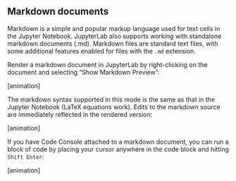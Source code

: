 
## Markdown documents

Markdown is a simple and popular markup language used for text cells in the Jupyter Notebook. JupyterLab also supports working with standalone markdown documents (.md). Markdown files are standard text files, with some additional features enabled for files with the `.md` extension.

Render a markdown document in JupyterLab by right-clicking on the document and selecting “Show Markdown Preview”:

[animation]

The markdown syntax supported in this mode is the same as that in the Jupyter Notebook (LaTeX equations work). Edits to the markdown source are immediately reflected in the rendered version:

[animation]

If you have Code Console attached to a markdown document, you can run a block of code by placing your cursor anywhere in the code block and hitting `Shift Enter`:

[animation]